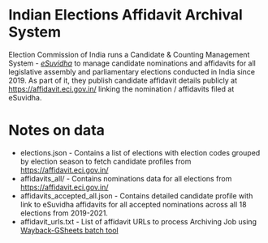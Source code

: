 # Indian Elections Affidavit Archival System

Election Commission of India runs a Candidate & Counting Management System - [*eSuvidha*](https://suvidha.eci.gov.in/) to manage candidate nominations and affidavits
for all legislative assembly and parliamentary elections conducted in India since 2019. As part of it, they publish candidate affidavit details publicly at https://affidavit.eci.gov.in/ linking the nomination / affidavits filed at eSuvidha.


# Notes on data

* elections.json - Contains a list of elections with election codes grouped by election season to fetch candidate profiles from https://affidavit.eci.gov.in/
* affidavits_all/ - Contains nominations data for all elections from https://affidavit.eci.gov.in/
* affidavits_accepted_all.json - Contains detailed candidate profile with link to eSuvidha affidavits for all accepted nominations across all 18 elections from 2019-2021.
* affidavit_urls.txt - List of affidavit URLs to process Archiving Job using [Wayback-GSheets batch tool](https://archive.org/services/wayback-gsheets/)

